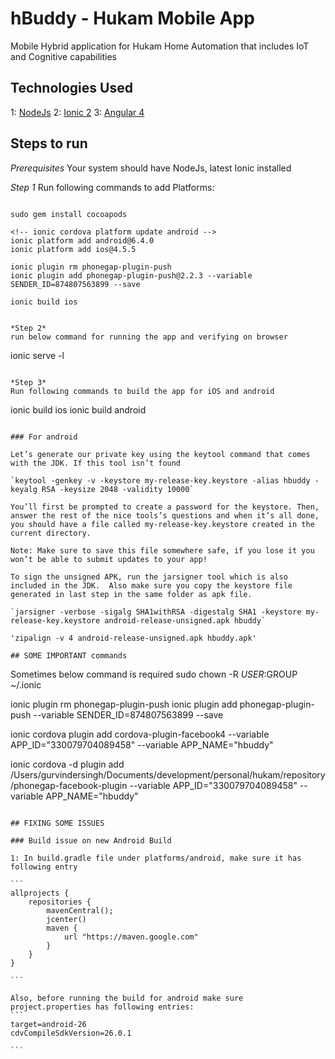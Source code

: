 # hBuddy - Hukam Mobile App

Mobile Hybrid application for Hukam Home Automation that includes IoT and Cognitive capabilities

## Technologies Used

1: [NodeJs](https://nodejs.org/en/)
2: [Ionic 2](http://ionic.io/2)
3: [Angular 4](https://angular.io/)

## Steps to run

*Prerequisites*
Your system should have NodeJs, latest Ionic installed

*Step 1*
Run following commands to add Platforms:
```

sudo gem install cocoapods

<!-- ionic cordova platform update android -->
ionic platform add android@6.4.0
ionic platform add ios@4.5.5

ionic plugin rm phonegap-plugin-push
ionic plugin add phonegap-plugin-push@2.2.3 --variable SENDER_ID=874807563899 --save

ionic build ios

```
```

*Step 2*
run below command for running the app and verifying on browser
```
ionic serve -l
```

*Step 3*
Run following commands to build the app for iOS and android
```
ionic build ios
ionic build android

```

### For android

Let’s generate our private key using the keytool command that comes with the JDK. If this tool isn’t found

`keytool -genkey -v -keystore my-release-key.keystore -alias hbuddy -keyalg RSA -keysize 2048 -validity 10000`

You’ll first be prompted to create a password for the keystore. Then, answer the rest of the nice tools’s questions and when it’s all done, you should have a file called my-release-key.keystore created in the current directory.

Note: Make sure to save this file somewhere safe, if you lose it you won’t be able to submit updates to your app!

To sign the unsigned APK, run the jarsigner tool which is also included in the JDK.  Also make sure you copy the keystore file generated in last step in the same folder as apk file.

`jarsigner -verbose -sigalg SHA1withRSA -digestalg SHA1 -keystore my-release-key.keystore android-release-unsigned.apk hbuddy`

'zipalign -v 4 android-release-unsigned.apk hbuddy.apk'

## SOME IMPORTANT commands
```

Sometimes below command is required
sudo chown -R $USER:$GROUP ~/.ionic

ionic plugin rm phonegap-plugin-push
ionic plugin add phonegap-plugin-push --variable SENDER_ID=874807563899 --save

ionic cordova plugin add cordova-plugin-facebook4 --variable APP_ID="330079704089458" --variable APP_NAME="hbuddy"

ionic cordova -d plugin add /Users/gurvindersingh/Documents/development/personal/hukam/repository/phonegap-facebook-plugin --variable APP_ID="330079704089458" --variable APP_NAME="hbuddy"

````

## FIXING SOME ISSUES

### Build issue on new Android Build

1: In build.gradle file under platforms/android, make sure it has following entry

```
allprojects {
    repositories {
        mavenCentral();
        jcenter()
        maven {
            url "https://maven.google.com"
        }
    }
}

```

Also, before running the build for android make sure project.properties has following entries:
```
target=android-26
cdvCompileSdkVersion=26.0.1

```
